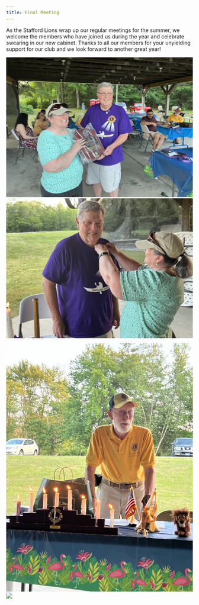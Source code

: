 ```yaml
---
title: Final Meeting
---
```

As the Stafford Lions wrap up our regular meetings for the summer, we welcome the members who have joined us during the year and celebrate swearing in our new cabinet. Thanks to all our members for your unyielding support for our club and we look forward to another great year!

<div class="row">
    <div class="col-md-6">
        <img src="img/2024/final-meeting/IMG_3675.jpg" class="img-fluid" />
    </div>
    <div class="col-md-6">
        <img src="img/2024/final-meeting/IMG_3662.jpg" class="img-fluid" />
    </div>
</div>
<div class="row" style="margin-top: 10px">
    <div class="col-md-6">
        <img src="img/2024/final-meeting/IMG_3660.jpg" class="img-fluid" />
    </div>
    <div class="col-md-6">
        <img src="img/2024/final-meeting/IMG_3684.jpg" class="img-fluid" />
    </div>
</div>
